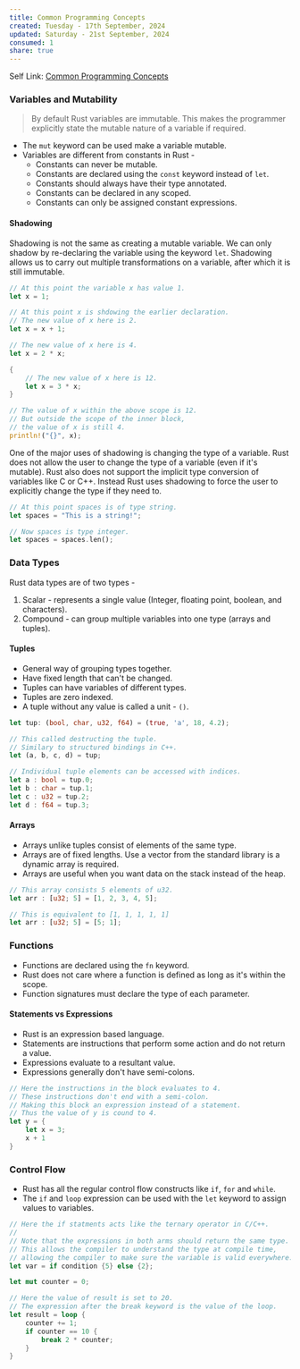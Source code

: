 ```yaml
---
title: Common Programming Concepts
created: Tuesday - 17th September, 2024
updated: Saturday - 21st September, 2024
consumed: 1
share: true
---
```


Self Link: [Common Programming Concepts](Common%20Programming%20Concepts.md)

### Variables and Mutability

 > 
 > By default Rust variables are immutable. This makes the programmer explicitly state the mutable nature of a variable if required.

* The `mut` keyword can be used make a variable mutable.
* Variables are different from constants in Rust - 
  * Constants can never be mutable.
  * Constants are declared using the `const` keyword instead of `let`.
  * Constants should always have their type annotated.
  * Constants can be declared in any scoped.
  * Constants can only be assigned constant expressions.

#### Shadowing

Shadowing is not the same as creating a mutable variable. We can only shadow by re-declaring the variable using the keyword `let`.  Shadowing allows us to carry out multiple transformations on a variable, after which it is still immutable.

````rust
// At this point the variable x has value 1.
let x = 1;

// At this point x is shdowing the earlier declaration.
// The new value of x here is 2.
let x = x + 1;

// The new value of x here is 4.
let x = 2 * x;

{
	// The new value of x here is 12.
	let x = 3 * x;
}

// The value of x within the above scope is 12.
// But outside the scope of the inner block,
// the value of x is still 4.
println!("{}", x);
````

One of the major uses of shadowing is changing the type of a variable. Rust does not allow the user to change the type of a variable (even if it's mutable). Rust also does not support the implicit type conversion of variables like C or C++. Instead Rust uses shadowing to force the user to explicitly change the type if they need to.

````rust
// At this point spaces is of type string.
let spaces = "This is a string!";

// Now spaces is type integer.
let spaces = spaces.len();
````

### Data Types

Rust data types are of two types - 

1. Scalar - represents a single value (Integer, floating point, boolean, and characters).
1. Compound - can group multiple variables into one type (arrays and tuples).

#### Tuples

* General way of grouping types together.
* Have fixed length that can't be changed.
* Tuples can have variables of different types.
* Tuples are zero indexed.
* A tuple without any value is called a unit - `()`.

````rust
let tup: (bool, char, u32, f64) = (true, 'a', 18, 4.2);

// This called destructing the tuple.
// Similary to structured bindings in C++.
let (a, b, c, d) = tup;

// Individual tuple elements can be accessed with indices.
let a : bool = tup.0;
let b : char = tup.1;
let c : u32 = tup.2;
let d : f64 = tup.3;
````

#### Arrays

* Arrays unlike tuples consist of elements of the same type.
* Arrays are of fixed lengths. Use a vector from the standard library is a dynamic array is required.
* Arrays are useful when you want data on the stack instead of the heap.

````rust
// This array consists 5 elements of u32.
let arr : [u32; 5] = [1, 2, 3, 4, 5];

// This is equivalent to [1, 1, 1, 1, 1]
let arr : [u32; 5] = [5; 1];
````

### Functions

* Functions are declared using the `fn` keyword.
* Rust does not care where a function is defined as long as it's within the scope.
* Function signatures must declare the type of each parameter.

#### Statements vs Expressions

* Rust is an expression based language.
* Statements are instructions that perform some action and do not return a value.
* Expressions evaluate to a resultant value.
* Expressions generally don't have semi-colons.

````rust
// Here the instructions in the block evaluates to 4.
// These instructions don't end with a semi-colon.
// Making this block an expression instead of a statement.
// Thus the value of y is cound to 4.
let y = {
	let x = 3;
	x + 1
}
````

### Control Flow

* Rust has all the regular control flow constructs like `if`, `for` and `while`.
* The `if` and `loop` expression can be used with the `let` keyword to assign values to variables.

````rust
// Here the if statments acts like the ternary operator in C/C++.
// 
// Note that the expressions in both arms should return the same type.
// This allows the compiler to understand the type at compile time,
// allowing the compiler to make sure the variable is valid everywhere.
let var = if condition {5} else {2};

let mut counter = 0;

// Here the value of result is set to 20.
// The expression after the break keyword is the value of the loop.
let result = loop {
	counter += 1;
	if counter == 10 {
		break 2 * counter;
	}
}
````
